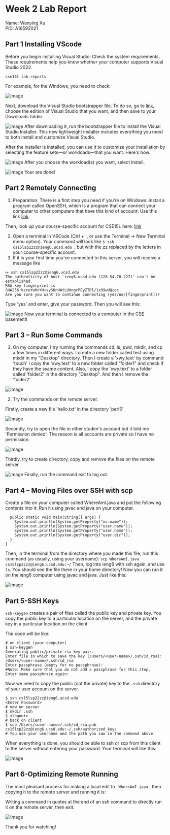 # Week 2 Lab Report
Name: Wanying Xu \
PID: A16592021
## Part 1 Installing VScode
Before you begin installing Visual Studio:
Check the system requirements. These requirements help you know whether your computer supports Visual Studio 2022.

    cse15l-lab-reports
  For example, for the Windows, you need to check:

![image](https://imgur.com/O72dWlB.jpg)

Next, download the Visual Studio bootstrapper file.
To do so, go to [link](https://code.visualstudio.com/), choose the edition of Visual Studio that you want, and then save to your Downloads folder.

![image](https://imgur.com/uniwzpz.jpg)
After downloading it, run the bootstrapper file to install the Visual Studio Installer. This new lightweight installer includes everything you need to both install and customize Visual Studio.

After the installer is installed, you can use it to customize your installation by selecting the feature sets—or workloads—that you want. Here's how.

![image](https://imgur.com/orGDaBU.jpg)
After you choose the workload(s) you want, select Install.

![image](https://imgur.com/Jffd5Di.jpg)
Your are done!

## Part 2 Remotely Connecting
1. Preparation: 
There is a first step you need if you’re on Windows: install a program called OpenSSH, which is a program that can connect your computer to other computers that have this kind of account: Use this link
[link](https://docs.microsoft.com/en-us/windows-server/administration/openssh/openssh_install_firstuse)

Then, look up your course-specific account for CSE15L here:
[link](https://sdacs.ucsd.edu/~icc/index.php)

2. Open a terminal in VSCode (Ctrl + `, or use the Terminal → New Terminal menu option). Your command will look like
```$ ssh cs15lsp22zz@ieng6.ucsd.edu ```, but with the zz replaced by the letters in your course-specific account.
3. If it is your first time you've connected to this server, you will receive a message like

```
⤇ ssh cs15lsp22zz@ieng6.ucsd.edu
The authenticity of host 'ieng6.ucsd.edu (128.54.70.227)' can't be established.
RSA key fingerprint is SHA256:ksruYwhnYH+sySHnHAtLUHngrPEyZTDl/1x99wUQcec.
Are you sure you want to continue connecting (yes/no/[fingerprint])?
```

Type 'yes' and enter, give your password. Then you will see this:

![image](https://imgur.com/Zo0GHIa.jpg)
Now your terminal is connected to a computer in the CSE basement!

## Part 3 – Run Some Commands
1. On my computer, I try running the commands cd, ls, pwd, mkdir, and cp a few times in different ways. 
I create a new folder called test using mkdir in my "Desktop" directory. Then I create a 'xwy.text' by command 'touch' I copy the 'xwy.text' to a new folder called "folder1" and check if they have the ssame content. Also, I copy the 'xwy.text' to a folder called 'folder2' in the directory "Desktop". And then I remove the 'folder2'

![image](https://imgur.com/ac0Xls3.jpg)

2. Try the commands on the remote server.

Firstly, create a new file 'hello.txt' in  the directory 'perl5'

![image](https://imgur.com/XsjtNZT.jpg)

Secondly, try to open the file in other studen's account but it told me 'Permission denied'. The reason is all accounts are private so I have no permission.

![image](https://imgur.com/qIhaPKf.jpg)

Thirdly, try to create directory, copy and remove the files on the remote server.

![image](https://imgur.com/undefined.jpg)
Finally, run the command exit to log out.

## Part 4 – Moving Files over SSH with scp
Create a file on your computer called WhereAmI.java and put the following contents into it:
Run it using javac and java on your computer.
```class WhereAmI {
  public static void main(String[] args) {
    System.out.println(System.getProperty("os.name"));
    System.out.println(System.getProperty("user.name"));
    System.out.println(System.getProperty("user.home"));
    System.out.println(System.getProperty("user.dir"));
  }
}
```
Then, in the terminal from the directory where you made this file, run this command (as usually, using your username):
```scp WhereAmI.java cs15lsp22zz@ieng6.ucsd.edu:~/```
Then, log into ieng6 with ssh again, and use ```ls```. You should see the file there in your home directory! Now you can run it on the ieng6 computer using javac and java. Just like this:

![image](https://imgur.com/6rjbsdX.jpg)

## Part 5-SSH Keys

```ssh-keygen```  creates a pair of files called the public key and private key. You copy the public key to a particular location on the server, and the private key in a particular location on the client.

The code will be like:
```
# on client (your computer)
$ ssh-keygen
Generating public/private rsa key pair.
Enter file in which to save the key (/Users/<user-name>/.ssh/id_rsa): /Users/<user-name>/.ssh/id_rsa
Enter passphrase (empty for no passphrase): 
#Note: Make sure that you do not add a passphrase for this step.
Enter same passphrase again: 
```
Now we need to copy the public (not the private) key to the ```.ssh``` directory of your user account on the server.
```
$ ssh cs15lsp22zz@ieng6.ucsd.edu
<Enter Password>
# now on server
$ mkdir .ssh
$ <logout>
# back on client
$ scp /Users/<user-name>/.ssh/id_rsa.pub cs15lsp22zz@ieng6.ucsd.edu:~/.ssh/authorized_keys
# You use your username and the path you saw in the command above
```
When everything is done, you should be able to ssh or scp from this client to the server without entering your password. Your terminal will like this:

![image](https://imgur.com/AVB8ph3.jpg)

## Part 6-Optimizing Remote Running
The most pleasant process for making a local edit to ``` WhereAmI.java``` , then copying it to the remote server and running it is:

Writing a command in quotes at the end of an ssh command to directly run it on the remote server, then exit. 

![image](https://imgur.com/METCMct.jpg)

Thank you for watching!
